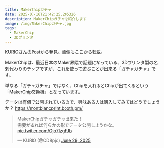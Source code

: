 ```yaml
---
title: MakerChipガチャ
date: 2025-07-16T21:42:25.205326
description: MakerChipガチャを紹介します
image: /img/MakerChipガチャ.jpg
tags:
  - MakerChip
  - 3Dプリンタ
---
```

[KURIOさんのPost](https://x.com/CD8pjc/status/1939236761529655430)から発見。画像もここから転載。

MakerChipは、最近日本のMaker界隈で話題になっている、3Dプリンタ製の名刺代わりのチップですが、これを使って遊ぶことが出来る「ガチャガチャ」です。

単なる「ガチャガチャ」ではなく、Chipを入れるとChipが出てくるという「MakerChip交換機」となっています。

データは有償で公開されているので、興味ある人は購入してみてはどうでしょうか？
https://montblancprint.booth.pm/


<blockquote class="twitter-tweet"><p lang="ja" dir="ltr">MakerChipガチャガチャ出来た！<br>需要があれば何らかの形でデータ公開しようかな。 <a href="https://t.co/Ojo7IzgFJb">pic.twitter.com/Ojo7IzgFJb</a></p>&mdash; KURIO (@CD8pjc) <a href="https://twitter.com/CD8pjc/status/1939236761529655430?ref_src=twsrc%5Etfw">June 29, 2025</a></blockquote>
<script async src="https://platform.twitter.com/widgets.js" charset="utf-8"></script>



